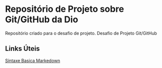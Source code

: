 # Repositório de Projeto sobre Git/GitHub da Dio
Repositório criado para o desafio de projeto.
Desafio de Projeto Git/GitHub

## Links Úteis
[Síntaxe Basica Markedown](https://www.markdownguide.org)
